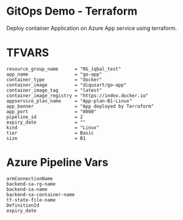 # GitOps Demo - Terraform 

Deploy container Application on Azure App service using terraform.



# TFVARS
```
resource_group_name      = "RG_iqbal_test"
app_name                 = "go-app"
container_type           = "docker"
container_image          = "diquzart/go-app"
container_image_tag      = "latest"
container_image_registry = "https://index.docker.io"
appservice_plan_name     = "App-plan-B1-Linux"
app_banner               = "App deployed by Terraform"
app_port                 = "8080"
pipeline_id              = 2
expiry_date              = ""
kind                     = "Linux"
tier                     = Basic
size                     = B1
```

# Azure Pipeline Vars
```
armConnectionName
backend-sa-rg-name
backend-sa-name
backend-sa-container-name
tf-state-file-name
DefinitionId
expiry_date

```
